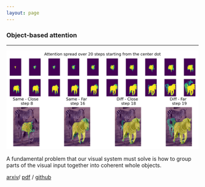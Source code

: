```yaml
---
layout: page
---
```



<!-- [click here for the most recent version of the paper]({{ BASE_PATH}}/pages/working_papers/sample-working-paper.pdf) -->


<!-- Note: this is how to write a comment in HTML. Everything in here won't show up on your webpage.-->

<!--
To increase the size of the title, use fewer # in front of the paper title.
To decrease the size of the title, use more #. 
To remove the italics, remove the * before and after the description
To remove the underline from the title, remove the <u> tags (<u> and </u>)
-->

### Object-based attention 
---

<img src="https://raw.githubusercontent.com/Hosseinadeli/affinity_attention/main/figures/sample_model_outputs/70158.png" width = 600>


A fundamental problem that our visual system must solve is how to group parts of the visual input together into coherent whole objects. 


[arxiv](https://arxiv.org/abs/2306.00294)/ [pdf](https://arxiv.org/pdf/2306.00294.pdf) / [github](https://github.com/Hosseinadeli/affinity_attention)  
